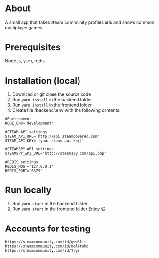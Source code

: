 
# About
A small app that takes steam community profiles urls and shows common multiplayer games.

# Prerequisites
Node.js, yarn, redis.

# Installation (local)
1. Download or git clone the source code
2. Run `yarn install` in the backend folder
3. Run `yarn install` in the frontend folder
4. Create file /backend/.env with the following contents:
```
#Environment
NODE_ENV='development'

#STEAM API settings
STEAM_API_URL='http://api.steampowered.com'
STEAM_API_KEY='[your steam api key]'

#STEAMSPY API settings
STEAMSPY_API_URL='http://steamspy.com/api.php'

#REDIS settings
REDIS_HOST='127.0.0.1'
REDIS_PORT='6379'
``` 

# Run locally
1. Run `yarn start` in the backend folder
2. Run `yarn start` in the frontend folder
Enjoy :smiley:

# Accounts for testing
```
https://steamcommunity.com/id/gwellir
https://steamcommunity.com/id/molotoko
https://steamcommunity.com/id/Tryr
```